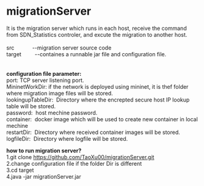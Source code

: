 # migrationServer
It is the migration server which runs in each host, receive the command from SDN_Statistics controler, and excute the migration to another host. <br /> <br />
src &nbsp;&nbsp;&nbsp;&nbsp;&nbsp;&nbsp;&nbsp;&nbsp;&nbsp;&nbsp; --migration server source code  <br />
target &nbsp;&nbsp;&nbsp;&nbsp;&nbsp;&nbsp;&nbsp;  --containes a runnable jar file and configuration file. <br />
<br />
<br />
**configuration file parameter:**<br />
port: TCP server listening port. <br  />
MininetWorkDir:&nbsp;if the network is deployed using mininet, it is thef folder where migration image files will be stored.<br />
lookingupTableDir:&nbsp; Directory where the encrepted secure host IP lookup table will be stored.<br />
password:&nbsp; host mechine password.<br />
container:&nbsp; docker image which will be used to create new container in local mechine <br />
restartDir:&nbsp; Directory where received container images will be stored.<br />
logfileDir:&nbsp; Directory where logfile will be stored. <br  />

**how to run migration server?**<br />
1.git clone https://github.com/TaoXu00/migrationServer.git <br />
2.change configuration file if the folder Dir is different <br />
3.cd target <br />
4.java -jar migrationServer.jar <br />
